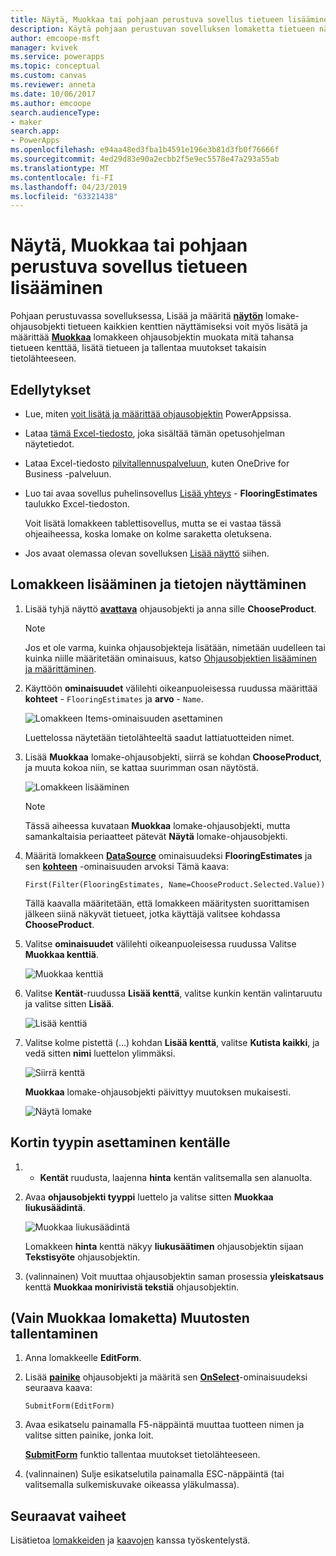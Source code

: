 ```yaml
---
title: Näytä, Muokkaa tai pohjaan perustuva sovellus tietueen lisääminen | Microsoft Docs
description: Käytä pohjaan perustuvan sovelluksen lomaketta tietueen näyttämiseen, muokkaamiseen tai lisäämiseen tietolähteesi taulukosta.
author: emcoope-msft
manager: kvivek
ms.service: powerapps
ms.topic: conceptual
ms.custom: canvas
ms.reviewer: anneta
ms.date: 10/06/2017
ms.author: emcoope
search.audienceType:
- maker
search.app:
- PowerApps
ms.openlocfilehash: e94aa48ed3fba1b4591e196e3b81d3fb0f76666f
ms.sourcegitcommit: 4ed29d83e90a2ecbb2f5e9ec5578e47a293a55ab
ms.translationtype: MT
ms.contentlocale: fi-FI
ms.lasthandoff: 04/23/2019
ms.locfileid: "63321438"
---
```

# <a name="show-edit-or-add-a-record-in-a-canvas-app"></a>Näytä, Muokkaa tai pohjaan perustuva sovellus tietueen lisääminen

Pohjaan perustuvassa sovelluksessa, Lisää ja määritä **[näytön](controls/control-form-detail.md)** lomake-ohjausobjekti tietueen kaikkien kenttien näyttämiseksi voit myös lisätä ja määrittää **[Muokkaa](controls/control-form-detail.md)** lomakkeen ohjausobjektin muokata mitä tahansa tietueen kenttää, lisätä tietueen ja tallentaa muutokset takaisin tietolähteeseen.

## <a name="prerequisites"></a>Edellytykset

- Lue, miten [voit lisätä ja määrittää ohjausobjektin](add-configure-controls.md) PowerAppsissa.
- Lataa [tämä Excel-tiedosto](https://az787822.vo.msecnd.net/documentation/get-started-from-data/FlooringEstimates.xlsx), joka sisältää tämän opetusohjelman näytetiedot.
- Lataa Excel-tiedosto [pilvitallennuspalveluun](connections/cloud-storage-blob-connections.md), kuten OneDrive for Business -palveluun.
- Luo tai avaa sovellus puhelinsovellus [Lisää yhteys](add-data-connection.md) - **FlooringEstimates** taulukko Excel-tiedoston.

    Voit lisätä lomakkeen tablettisovellus, mutta se ei vastaa tässä ohjeaiheessa, koska lomake on kolme saraketta oletuksena.

- Jos avaat olemassa olevan sovelluksen [Lisää näyttö](add-screen-context-variables.md) siihen.

## <a name="add-a-form-and-show-data"></a>Lomakkeen lisääminen ja tietojen näyttäminen
1. Lisää tyhjä näyttö **[avattava](controls/control-drop-down.md)** ohjausobjekti ja anna sille **ChooseProduct**.

    > [!NOTE]
   > Jos et ole varma, kuinka ohjausobjekteja lisätään, nimetään uudelleen tai kuinka niille määritetään ominaisuus, katso [Ohjausobjektien lisääminen ja määrittäminen](add-configure-controls.md).

1. Käyttöön **ominaisuudet** välilehti oikeanpuoleisessa ruudussa määrittää **kohteet** - `FlooringEstimates` ja **arvo** - `Name`.

    ![Lomakkeen Items-ominaisuuden asettaminen](./media/add-form/items-property.png)

    Luettelossa näytetään tietolähteeltä saadut lattiatuotteiden nimet.

1. Lisää **Muokkaa** lomake-ohjausobjekti, siirrä se kohdan **ChooseProduct**, ja muuta kokoa niin, se kattaa suurimman osan näytöstä.

    ![Lomakkeen lisääminen](./media/add-form/add-a-form.png)

    > [!NOTE]
   > Tässä aiheessa kuvataan **Muokkaa** lomake-ohjausobjekti, mutta samankaltaisia periaatteet pätevät **Näytä** lomake-ohjausobjekti.

1. Määritä lomakkeen **[DataSource](controls/control-form-detail.md)** ominaisuudeksi **FlooringEstimates** ja sen **[kohteen](controls/control-form-detail.md)** -ominaisuuden arvoksi Tämä kaava:

    `First(Filter(FlooringEstimates, Name=ChooseProduct.Selected.Value))`

   Tällä kaavalla määritetään, että lomakkeen määritysten suorittamisen jälkeen siinä näkyvät tietueet, jotka käyttäjä valitsee kohdassa **ChooseProduct**.

1. Valitse **ominaisuudet** välilehti oikeanpuoleisessa ruudussa Valitse **Muokkaa kenttiä**.

    ![Muokkaa kenttiä](./media/add-form/edit-fields.png)

1. Valitse **Kentät**-ruudussa **Lisää kenttä**, valitse kunkin kentän valintaruutu ja valitse sitten **Lisää**.

    ![Lisää kenttiä](./media/add-form/add-fields.png)

1. Valitse kolme pistettä (...) kohdan **Lisää kenttä**, valitse **Kutista kaikki**, ja vedä sitten **nimi** luettelon ylimmäksi.

    ![Siirrä kenttä](./media/add-form/move-field.png)

    **Muokkaa** lomake-ohjausobjekti päivittyy muutoksen mukaisesti.

    ![Näytä lomake](./media/add-form/show-form1.png)

## <a name="set-the-card-type-for-a-field"></a>Kortin tyypin asettaminen kentälle
1. - **Kentät** ruudusta, laajenna **hinta** kentän valitsemalla sen alanuolta.

1. Avaa **ohjausobjekti tyyppi** luettelo ja valitse sitten **Muokkaa liukusäädintä**.

    ![Muokkaa liukusäädintä](./media/add-form/edit-slider.png)

    Lomakkeen **hinta** kenttä näkyy **liukusäätimen** ohjausobjektin sijaan **Tekstisyöte** ohjausobjektin.

1. (valinnainen) Voit muuttaa ohjausobjektin saman prosessia **yleiskatsaus** kenttä **Muokkaa monirivistä tekstiä** ohjausobjektin.

## <a name="edit-form-only-save-changes"></a>(Vain Muokkaa lomaketta) Muutosten tallentaminen

1. Anna lomakkeelle **EditForm**.

1. Lisää **[painike](controls/control-button.md)** ohjausobjekti ja määritä sen **[OnSelect](controls/properties-core.md)**-ominaisuudeksi seuraava kaava:

   `SubmitForm(EditForm)`

1. Avaa esikatselu painamalla F5-näppäintä muuttaa tuotteen nimen ja valitse sitten painike, jonka loit.

    **[SubmitForm](functions/function-form.md)** funktio tallentaa muutokset tietolähteeseen.

1. (valinnainen) Sulje esikatselutila painamalla ESC-näppäintä (tai valitsemalla sulkemiskuvake oikeassa yläkulmassa).

## <a name="next-steps"></a>Seuraavat vaiheet
Lisätietoa [lomakkeiden](working-with-forms.md) ja [kaavojen](working-with-formulas.md) kanssa työskentelystä.
